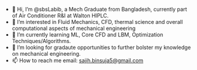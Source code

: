 - 👋 Hi, I’m @sbsLabib, a Mech Graduate from Bangladesh, currently part of Air Conditioner R&I at Walton HIPLC.
- 👀 I’m interested in Fluid Mechanics, CFD, thermal science and overall computational aspects of mechanical engineering
- 🌱 I’m currently learning ML, Core CFD and LBM, Optimization Techniques/Algorithms.
- 💞️ I’m looking for gradaute opportunities to further bolster my knowledge on mechanical engineering.
- 📫 How to reach me 
              email: sajih.binsuja5@gmail.com

<!---
sbsLabib/sbsLabib is a ✨ special ✨ repository because its `README.md` (this file) appears on your GitHub profile.
You can click the Preview link to take a look at your changes.
--->
